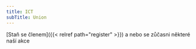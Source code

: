 ```yaml
---
title: ICT
subTitle: Union
---
```

[Staň se členem]({{< relref path="register" >}}) a nebo se zůčasni některé naší akce
